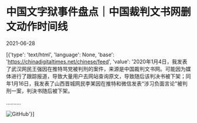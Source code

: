 # 中国文字狱事件盘点｜中国裁判文书网删文动作时间线

2021-06-28

[{'type': 'text/html', 'language': None, 'base': 'https://chinadigitaltimes.net/chinese/feed', 'value': '2020年1月4日，我发表了武汉网民王强因在推特骂党被判刑的案件，来源是中国裁判文书网。可能因为媒体进行了跟踪报道，导致大量用户去网站查询原文，导致随后该判决书被下架；同年1月16日，我发表了山西晋城网民李某因在推特和微信发表“涉习负面言论&quot;被判刑一案，判決书随后被下架。

&#8230;&#8230;&#8230;.

![GitHub](https://chinadigitaltimes.net/chinese/files/2021/06/image-1624879616364.png)'}]